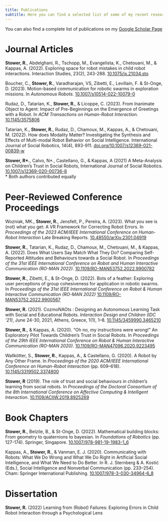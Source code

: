 ```yaml
---
title: Publications
subtitle: Here you can find a selected list of some of my recent research publications
---
```

You can also find a complete list of publications on my <a href ="https://scholar.google.com/citations?user=KpeioBgAAAAJ&hl=en">Google Scholar Page</a>

# Journal Articles
**Stower, R.**, Abdelghani, R., Tschopp, M., Evangelista, K., Chetouani, M., & Kappas, A. (2022). Exploring space for robot mistakes in child robot interactions. Interaction Studies, 23(2), 243-288. <a href="[https://www.jbe-platform.com/content/journals/10.1075/is.21034.sto](https://osf.io/4dn6v)">10.1075/is.21034.sto</a>

Boucher, C., **Stower, R.**, Varadharajan, VS, Zibetti, E., Levillain, F. & St-Onge, D. (2023). Motion-based communication for robotic swarms in exploration missions. In *Autonomous Robots*. <a href="https://espace2.etsmtl.ca/id/eprint/25885/">10.1007/s10514-022-10079-0</a>

Rudaz, D., Tatarian, K., **Stower, R.**, & Licoppe, C. (2023). From Inanimate Object to Agent: Impact of Pre-Beginnings on the Emergence of Greetings with a Robot. In *ACM Transactions on Human-Robot Interaction*. <a href="https://doi.org/10.1145/3575806">10.1145/3575806</a>

Tatarian, K., **Stower, R.**, Rudaz, D., Chamoux, M., Kappas, A., & Chetouani, M. (2022). How does Modality Matter? Investigating the Synthesis and Effects of Multi-modal Robot Behavior on Social Intelligence. International Journal of Social Robotics, 14(4), 893-911. <a href="https://link.springer.com/article/10.1007/s12369-021-00839-w">doi.org/10.1007/s12369-021-00839-w</a>

**Stower, R\*.**, Calvo, N\*., Castellano, G., & Kappas, A (2021) A Meta-Analysis on Children’s Trust in Social Robots, International Journal of Social Robotics. <a href="https://link.springer.com/article/10.1007/s12369-020-00736-8">10.1007/s12369-020-00736-8</a> 
<br> \* Both authors contributed equally

# Peer-Reviewed Conference Proceedings
Wozniak, MK., **Stower, R.**, Jensfelt, P., Pereira, A. (2023). What you see is (not) what you get: A VR Framework for Correcting Robot Errors. In *Proceedings of the 2023 ACM/IEEE International Conference on Human-Robot Interaction* Late Breaking Reports. <a href="https://arxiv.org/abs/2301.04919">10.48550/arXiv.2301.04919</a>

**Stower, R.**, Tatarian, K., Rudaz, D., Chamoux, M., Chetouani, M., & Kappas, A. (2022). Does What Users Say Match What They Do? Comparing Self-Reported Attitudes and Behaviours towards a Social Robot. In *Proceedings of the 31st IEEE International Conference on Robot and Human Interactive Communication (RO-MAN 2022)*. <a href="https://ieeexplore.ieee.org/abstract/document/9900782">10.1109/RO-MAN53752.2022.9900782</a>

**Stower, R.**, Zibetti, E., & St-Onge, D. (2022). Bots of a feather: Exploring user perceptions of group cohesiveness for application in robotic swarms. In *Proceedings of the 31st IEEE International Conference on Robot & Human Interactive Communication (RO-MAN 2022)*  <a href="https://ieeexplore.ieee.org/abstract/document/9900567">10.1109/RO-MAN53752.2022.9900567</a> 

**Stower, R.** (2021). CozmoNAOts : Designing an Autonomous Learning Task with Social and Educational Robots. *Interaction Design and Children (IDC ’21)*, June 24-30, 2021, Athens, Greece, 1(1), 1–8. <a href="https://dl.acm.org/doi/10.1145/3459990.3465210">10.1145/3459990.3465210</a> 

**Stower, R.**, & Kappas, A. (2020). “Oh no, my instructions were wrong!” An Exploratory Pilot Towards Children’s Trust in Social Robots. In *Proceedings of the 29th IEEE International Conference on Robot & Human Interactive Communication (RO-MAN 2020)*. <a href="https://ieeexplore.ieee.org/document/9223495">10.1109/RO-MAN47096.2020.9223495</a> 

Wallkötter, S., **Stower, R.**, Kappas, A., & Castellano, G. (2020). A Robot by Any Other Frame. In *Proceedings of the 2020 ACM/IEEE International Conference on Human-Robot Interaction* (pp. 609–618). <a href="https://dl.acm.org/doi/10.1145/3319502.3374800">10.1145/3319502.3374800</a>

**Stower, R** (2019).  The role of trust and social behaviours in children’s learning from social robots.  In *Proceedings of the Doctoral Consortium of the 8th International Conference on Affective Computing & Intelligent Interaction*. <a href="https://ieeexplore.ieee.org/document/8925269">10.1109/ACIIW.2019.8925269</a> 

# Book Chapters
**Stower, R.**, Belzile, B., & St-Onge, D. (2022). Mathematical building blocks: From geometry to quaternions to bayesian. In *Foundations of Robotics* (pp. 127-174). Springer, Singapore. <a href="https://link.springer.com/chapter/10.1007/978-981-19-1983-1_6">10.1007/978-981-19-1983-1_6</a>

Kappas, A., **Stower, R.**, & Vanman, E. J. (2020). Communicating with Robots: What We Do Wrong and What We Do Right in Artificial Social Intelligence, and What We Need to Do Better. In R. J. Sternberg & A. Kostić (Eds.), Social Intelligence and Nonverbal Communication (pp. 233–254). Cham: Springer International Publishing. <a href="https://link.springer.com/chapter/10.1007/978-3-030-34964-6_8">10.1007/978-3-030-34964-6\_8</a>

# Dissertation
**Stower, R.** (2022) Learning from (Robot) Failures: Exploring Errors in Child Robot Interaction through a Psychological Lens <a href="https://opus.jacobs-university.de/frontdoor/index/index/docId/1106"></a>
